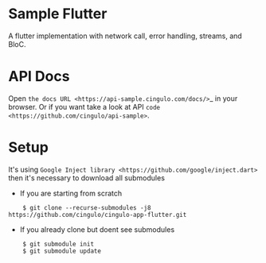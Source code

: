 Sample Flutter 
========

A flutter implementation with network call, error handling, streams, and BloC.

API Docs
========

Open `the docs URL <https://api-sample.cingulo.com/docs/>`_ in your browser. Or if you want take a look at API `code <https://github.com/cingulo/api-sample>`.

Setup
========

It's using `Google Inject library <https://github.com/google/inject.dart>` then it's necessary to download all submodules 

- If you are starting from scratch

```
    $ git clone --recurse-submodules -j8 https://github.com/cingulo/cingulo-app-flutter.git
```

- If you already clone but doent see submodules

```
    $ git submodule init
    $ git submodule update
```

